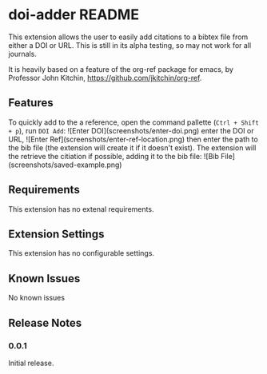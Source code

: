 # doi-adder README

This extension allows the user to easily add citations to a bibtex file from either a DOI or URL. This is still in its alpha testing, so may not work for all journals.

It is heavily based on a feature of the org-ref package for emacs, by Professor John Kitchin, https://github.com/jkitchin/org-ref.

## Features

To quickly add to the a reference, open the command pallette (`Ctrl + Shift + p`), run `DOI Add`:
\!\[Enter DOI\]\(screenshots/enter-doi.png\)
enter the DOI or URL,
\!\[Enter Ref\]\(screenshots/enter-ref-location.png\)
then enter the path to the bib file (the extension will create it if it doesn't exist). The extension will the retrieve the citiation if possible, adding it to the bib file:
\!\[Bib File\]\(screenshots/saved-example.png\)


## Requirements

This extension has no extenal requirements.

## Extension Settings

This extension has no configurable settings.

## Known Issues

No known issues

## Release Notes

### 0.0.1

Initial release.

